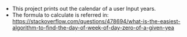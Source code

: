 * This project prints out the calendar of a user Input years.
* The formula to calculate is referred in: https://stackoverflow.com/questions/478694/what-is-the-easiest-algorithm-to-find-the-day-of-week-of-day-zero-of-a-given-yea
